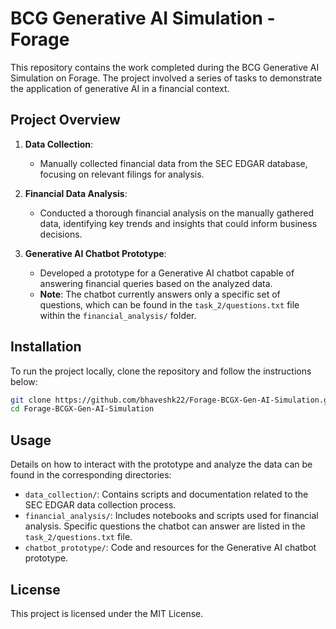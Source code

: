 
# BCG Generative AI Simulation - Forage

This repository contains the work completed during the BCG Generative AI Simulation on Forage. The project involved a series of tasks to demonstrate the application of generative AI in a financial context.

## Project Overview

1. **Data Collection**: 
   - Manually collected financial data from the SEC EDGAR database, focusing on relevant filings for analysis.

2. **Financial Data Analysis**: 
   - Conducted a thorough financial analysis on the manually gathered data, identifying key trends and insights that could inform business decisions.

3. **Generative AI Chatbot Prototype**: 
   - Developed a prototype for a Generative AI chatbot capable of answering financial queries based on the analyzed data. 
   - **Note**: The chatbot currently answers only a specific set of questions, which can be found in the `task_2/questions.txt` file within the `financial_analysis/` folder.

## Installation

To run the project locally, clone the repository and follow the instructions below:

```bash
git clone https://github.com/bhaveshk22/Forage-BCGX-Gen-AI-Simulation.git
cd Forage-BCGX-Gen-AI-Simulation
```

## Usage

Details on how to interact with the prototype and analyze the data can be found in the corresponding directories:

- `data_collection/`: Contains scripts and documentation related to the SEC EDGAR data collection process.
- `financial_analysis/`: Includes notebooks and scripts used for financial analysis. Specific questions the chatbot can answer are listed in the `task_2/questions.txt` file.
- `chatbot_prototype/`: Code and resources for the Generative AI chatbot prototype.

## License

This project is licensed under the MIT License.
